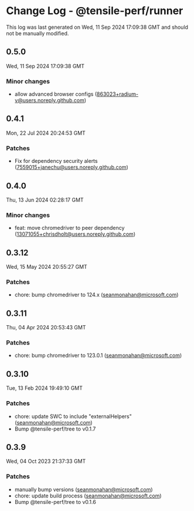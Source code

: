 # Change Log - @tensile-perf/runner

This log was last generated on Wed, 11 Sep 2024 17:09:38 GMT and should not be manually modified.

<!-- Start content -->

## 0.5.0

Wed, 11 Sep 2024 17:09:38 GMT

### Minor changes

- allow advanced browser configs (863023+radium-v@users.noreply.github.com)

## 0.4.1

Mon, 22 Jul 2024 20:24:53 GMT

### Patches

- Fix for dependency security alerts (7559015+janechu@users.noreply.github.com)

## 0.4.0

Thu, 13 Jun 2024 02:28:17 GMT

### Minor changes

- feat: move chromedriver to peer dependency (13071055+chrisdholt@users.noreply.github.com)

## 0.3.12

Wed, 15 May 2024 20:55:27 GMT

### Patches

- chore: bump chromedriver to 124.x (seanmonahan@microsoft.com)

## 0.3.11

Thu, 04 Apr 2024 20:53:43 GMT

### Patches

- chore: bump chromedriver to 123.0.1 (seanmonahan@microsoft.com)

## 0.3.10

Tue, 13 Feb 2024 19:49:10 GMT

### Patches

- chore: update SWC to include "externalHelpers" (seanmonahan@microsoft.com)
- Bump @tensile-perf/tree to v0.1.7

## 0.3.9

Wed, 04 Oct 2023 21:37:33 GMT

### Patches

- manually bump versions (seanmonahan@microsoft.com)
- chore: update build process (seanmonahan@microsoft.com)
- Bump @tensile-perf/tree to v0.1.6
